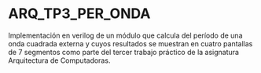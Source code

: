 ARQ_TP3_PER_ONDA
================

Implementación en verilog de un módulo que calcula del período de una onda cuadrada externa y cuyos resultados se muestran en cuatro pantallas de 7 segmentos como parte del tercer trabajo práctico de la asignatura Arquitectura de Computadoras.
